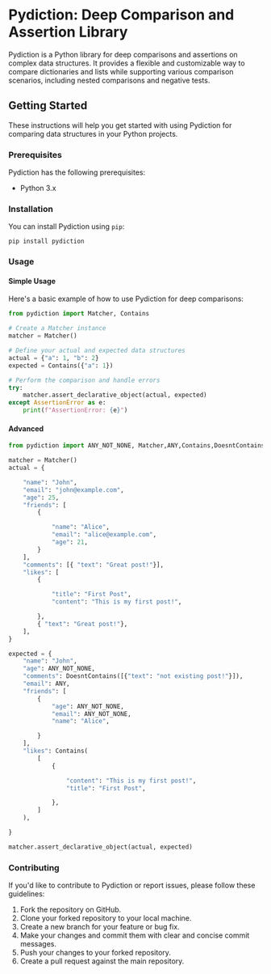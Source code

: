 # Pydiction: Deep Comparison and Assertion Library

Pydiction is a Python library for deep comparisons and assertions on complex data structures. It provides a flexible and customizable way to compare dictionaries and lists while supporting various comparison scenarios, including nested comparisons and negative tests.

## Getting Started

These instructions will help you get started with using Pydiction for comparing data structures in your Python projects.

### Prerequisites

Pydiction has the following prerequisites:

- Python 3.x

### Installation

You can install Pydiction using `pip`:

```shell
pip install pydiction
```

### Usage
#### Simple Usage
Here's a basic example of how to use Pydiction for deep comparisons:

```python
from pydiction import Matcher, Contains

# Create a Matcher instance
matcher = Matcher()

# Define your actual and expected data structures
actual = {"a": 1, "b": 2}
expected = Contains({"a": 1})

# Perform the comparison and handle errors
try:
    matcher.assert_declarative_object(actual, expected)
except AssertionError as e:
    print(f"AssertionError: {e}")

```
#### Advanced
```python
from pydiction import ANY_NOT_NONE, Matcher,ANY,Contains,DoesntContains

matcher = Matcher()
actual = {

    "name": "John",
    "email": "john@example.com",
    "age": 25,
    "friends": [
        {

            "name": "Alice",
            "email": "alice@example.com",
            "age": 21,
        }
    ],
    "comments": [{ "text": "Great post!"}],
    "likes": [
        {

            "title": "First Post",
            "content": "This is my first post!",

        },
        { "text": "Great post!"},
    ],
}

expected = {
    "name": "John",
    "age": ANY_NOT_NONE,
    "comments": DoesntContains([{"text": "not existing post!"}]),
    "email": ANY,
    "friends": [
        {
            "age": ANY_NOT_NONE,
            "email": ANY_NOT_NONE,
            "name": "Alice",

        }
    ],
    "likes": Contains(
        [
            {

                "content": "This is my first post!",
                "title": "First Post",

            },
        ]
    ),

}

matcher.assert_declarative_object(actual, expected)
```

### Contributing
If you'd like to contribute to Pydiction or report issues, please follow these guidelines:

1. Fork the repository on GitHub.
2. Clone your forked repository to your local machine.
3. Create a new branch for your feature or bug fix.
4. Make your changes and commit them with clear and concise commit messages.
5. Push your changes to your forked repository.
6. Create a pull request against the main repository.
